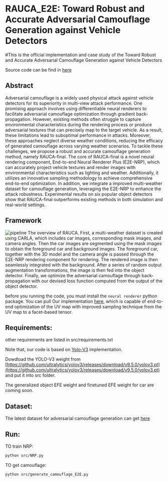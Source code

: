 # RAUCA_E2E: Toward Robust and Accurate Adversarial Camouflage Generation against Vehicle Detectors

#This is the official implementation and case study of the Toward Robust and Accurate Adversarial Camouflage Generation against Vehicle Detectors

Source code can be find in [here](https://github.com/SeRAlab/Robust-and-Accurate-UV-map-based-Camouflage-Attack/tree/main/src)

## Abstract
Adversarial camouflage is a widely used physical attack against vehicle detectors for its superiority in multi-view attack performance. One promising approach involves using differentiable neural renderers to facilitate adversarial camouflage optimization through gradient back-propagation. However, existing methods often struggle to capture environmental characteristics during the rendering process or produce adversarial textures that can precisely map to the target vehicle. As a result, these limitations lead to suboptimal performance in attacks. Moreover, these approaches neglect diverse weather conditions, reducing the efficacy of generated camouflage across varying weather scenarios. To tackle these challenges, we propose a robust and accurate camouflage generation method, namely RAUCA-final. The core of RAUCA-final is a novel neural rendering component, End-to-end Neural Renderer Plus (E2E-NRP), which can accurately project vehicle textures and render images with environmental characteristics such as lighting and weather. Additionally, it utilizes an innovative sampling methodology to achieve comprehensive end-to-end optimization. In addition, we integrate a improved multi-weather dataset for camouflage generation, leveraging the E2E-NRP to enhance the attack robustness. Experimental results on six popular object detectors show that RAUCA-final outperforms existing methods in both simulation and real-world settings. 

## Framework
![pipeline](https://github.com/zhoujiawei3/RAUCA-E2E/blob/main/assets/pipeline.png)
The overview of RAUCA. First, a multi-weather dataset is created using CARLA, which includes car images, corresponding mask images, and camera angles. Then the car images are segmented using the mask images to obtain the foreground car and background images. The foreground car, together with the 3D model and the camera angle is passed through the E2E-NRP rendering component for rendering. The rendered image is then seamlessly integrated with the background. After a series of random output augmentation transformations, the image is then fed into the object detector. Finally, we optimize the adversarial camouflage through back-propagation with our devised loss function computed from the output of the object detector.

before you running the code, you must install the `neural renderer` python package. You can pull Our implementation [here](https://github.com/winterwindwang/neural_renderer), which  is capable of end-to-end optimization of the UV map with improved sampling technique from the UV map to a facet-based tensor.

## Requirements:
other requirements are listed in src/requirements.txt

Note that, our code is based on [Yolo-V3](https://github.com/ultralytics/yolov3) implementation.

Dowdload the YOLO-V3 weight from [https://github.com/ultralytics/yolov3/releases/download/v9.5.0/yolov3.pt](https://github.com/ultralytics/yolov3/releases/download/v9.5.0/yolov3.pt) and put it into src folder.

The generalized object EFE weight and finetuned EFE weight for car are coming soon.

## Dataset:
The latest dataset for adversarial camouflage generation can get [here](https://pan.baidu.com/s/13JvV0iOJs497iWsswQiqPA?pwd=cu1j)


## Run:
TO train NRP:
```bash
python src/NRP.py
```
TO get camouflage:
```bash
python src/generate_camouflage_E2E.py
```
